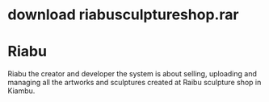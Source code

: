 # download riabusculptureshop.rar
# Riabu
Riabu the creator and developer
the system is about selling, uploading and managing all the artworks and sculptures created at Raibu sculpture shop in Kiambu.
